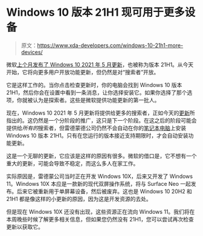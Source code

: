# Windows 10 版本 21H1 现可用于更多设备

> 原文：<https://www.xda-developers.com/windows-10-21h1-more-devices/>

微软[上个月发布了 Windows 10 2021 年 5 月更新](https://www.xda-developers.com/windows-10-may-2021-update-now-available-for-everyone/)，也被称为版本 21H1。从今天开始，它将向更多用户开放功能更新，但仍然是对“搜索者”开放。

它是这样工作的。当你点击检查更新时，你的电脑会找到 Windows 10 版本 21H1，然后你会在设置中看到一条消息，让你选择安装它。如果你选择了那个选项，你就被认为是探索者。这些是微软提供功能更新的第一批人。

现在，Windows 10 2021 年 5 月更新将提供给更多的搜索者，正如今天的[更新](https://docs.microsoft.com/en-us/windows/release-health/status-windows-10-21H1)所指出的。这仍然是一个分阶段的推广，这只是下一个阶段。在这之后的阶段可能会提供给*所有的*搜索者，但雷德蒙德公司仍然不会自动在你的[笔记本电脑](https://www.xda-developers.com/best-laptops/)上安装 Windows 10 版本 21H1。只有在您运行的版本接近支持期限时，才会自动安装功能更新。

这是一个无聊的更新，它应该是这样的原因有很多。微软的借口是，它不想有一个重大的更新，可能会导致不稳定，而这么多人在家工作。

实际原因是，雷德蒙公司当时正在开发 Windows 10X，后来又开发了 Windows 11。Windows 10X 本应是一款新的现代双屏操作系统，将与 Surface Neo 一起发布。后来它被重新用于单屏幕设备，然后被废弃。这也是 Windows 10 20H2 和 21H1 都是像这样的小更新的原因，因为这是开发资源的去处。

但是现在 Windows 10X 还没有出现，这些资源正在流向 Windows 11。我们将在本周晚些时候了解更多相关信息，但如果您仍然没有 21H1，您可以尝试再次检查更新以获取它。